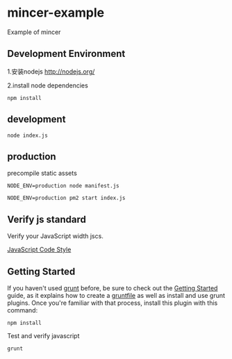 # mincer-example
Example of mincer

## Development Environment

1.安装nodejs
http://nodejs.org/

2.install node dependencies
```shell
npm install
```

## development
```shell
node index.js
```

## production
precompile static assets
```shell
NODE_ENV=production node manifest.js
```

```shell
NODE_ENV=production pm2 start index.js
```

## Verify js standard

Verify your JavaScript width jscs.

[JavaScript Code Style](https://github.com/felixyale/jscs-rules/blob/master/jscs-rules.md)

## Getting Started
If you haven't used [grunt][] before, be sure to check out the [Getting Started][] guide, as it explains how to create a [gruntfile][Getting Started] as well as install and use grunt plugins. Once you're familiar with that process, install this plugin with this command:

```shell
npm install
```

Test and verify javascript
```shell
grunt
```


[grunt]: http://gruntjs.com/
[Getting Started]: http://gruntjs.com/getting-started
